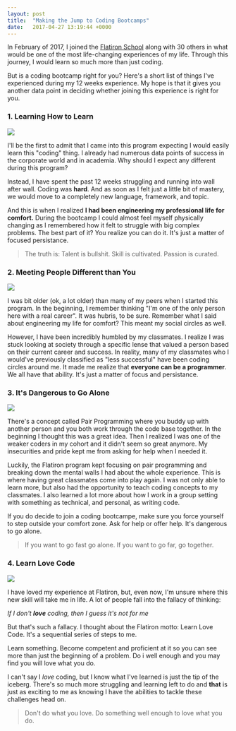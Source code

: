 ```yaml
---
layout: post
title:  "Making the Jump to Coding Bootcamps"
date:   2017-04-27 13:19:44 +0000
---
```


In February of 2017, I joined the [Flatiron School](https://flatironschool.com/) along with 30 others in what would be one of the most life-changing experiences of my life.  Through this journey, I would learn so much more than just coding.

But is a coding bootcamp right for you?  Here's a short list of things I've experienced during my 12 weeks experience.  My hope is that it gives you another data point in deciding whether joining this experience is right for you.

### 1. Learning How to Learn
![](https://media.giphy.com/media/sRWf3Oa9vW6Xu/giphy.gif)

I'll be the first to admit that I came into this program expecting I would easily learn this "coding" thing.  I already had numerous data points of success in the corporate world and in academia.  Why should I expect any different during this program?

Instead, I have spent the past 12 weeks struggling and running into wall after wall.  Coding was **hard**.  And as soon as I felt just a little bit of mastery, we would move to a completely new language, framework, and topic. 

And this is when I realized **I had been engineering my professional life for comfort.**  During the bootcamp I could almost feel myself physically changing as I remembered how it felt to struggle with big complex problems.  The best part of it?  You realize you can do it.  It's just a matter of focused persistance.

> The truth is: Talent is bullshit. Skill is cultivated. Passion is curated.


### 2. Meeting People Different than You

![](https://media.giphy.com/media/UloylwFKR4hNK/giphy.gif)

I was bit older (ok, a lot older) than many of my peers when I started this program.  In the beginning, I remember thinking "I'm one of the only person here with a real career".  It was hubris, to be sure.  Remember what I said about engineering my life for comfort?  This meant my social circles as well.

However, I have been incredibly humbled by my classmates.  I realize I was stuck looking at society through a specific lense that valued a person based on their current career and success.  In reality, many of my classmates who I would've previously classified as "less successful" have been coding circles around me.  It made me realize that **everyone can be a programmer**.  We all have that ability.  It's just a matter of focus and persistance.


### 3. It's Dangerous to Go Alone
![](https://media.giphy.com/media/VfyC5j7sR4cso/giphy.gif)

There's a concept called Pair Programming where you buddy up with another person and you both work through the code base together.  In the beginning I thought this was a great idea.  Then I realized I was one of the weaker coders in my cohort and it didn't seem so great anymore.  My insecurities and pride kept me from asking for help when I needed it.

Luckily, the Flatiron program kept focusing on pair programming and breaking down the mental walls I had about the whole experience.  This is where having great classmates come into play again.  I was not only able to learn more, but also had the opportunity to teach coding concepts to my classmates.  I also learned a lot more about how I work in a group setting with something as technical, and personal, as writing code.

If you do decide to join a coding bootcampe, make sure you force yourself to step outside your comfort zone.  Ask for help or offer help.  It's dangerous to go alone.

> If you want to go fast go alone.  If you want to go far, go together.


### 4. Learn Love Code
![](https://media.giphy.com/media/1kwelHTYFbboc/giphy.gif)

I have loved my experience at Flatiron, but, even now, I'm unsure where this new skill will take me in life.  A lot of people fall into the fallacy of thinking:

*If I don't **love** coding, then I guess it's not for me*

But that's such a fallacy.  I thought about the Flatiron motto:  Learn Love Code.  It's a sequential series of steps to me.  

Learn something.  Become competent and proficient at it so you can see more than just the beginning of a problem.  Do i well enough and you may find you will love what you do.

I can't say I *love* coding, but I know what I've learned is just the tip of the iceberg.  There's so much more struggling and learning left to do and **that** is just as exciting to me as knowing I have the abilities to tackle these challenges head on.

>Don't do what you love. Do something well enough to love what you do.


